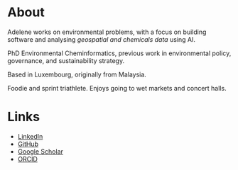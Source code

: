 # About

Adelene works on environmental problems, with a focus on building software and analysing *geospatial and chemicals data* using AI. 

PhD Environmental Cheminformatics, previous work in environmental policy, governance, and sustainability strategy. 

Based in Luxembourg, originally from Malaysia.

Foodie and sprint triathlete. Enjoys going to wet markets and concert halls.

# Links
- [LinkedIn](https://www.linkedin.com/in/adelenelai/)
- [GitHub](https://github.com/adelenelai)
- [Google Scholar](https://scholar.google.com/citations?user=qofOnu8AAAAJ&hl=en)
- [ORCID](https://orcid.org/0000-0002-2985-6473)
